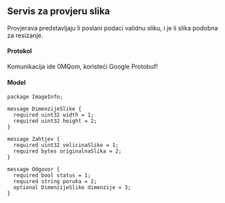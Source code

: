 Servis za provjeru slika
------------------------

Provjerava predstavljaju li poslani podaci validnu sliku, i je li slika podobna
za resizanje.

#### Protokol ####

Komunikacija ide 0MQom, koristeći Google Protobuf!

#### Model #####

```
package ImageInfo;

message DimenzijeSlike {
  required uint32 width = 1;
  required uint32 height = 2;
}

message Zahtjev {
  required uint32 velicinaSlike = 1;
  required bytes originalnaSlika = 2;
}

message Odgovor {
  required bool status = 1;
  required string poruka = 2;
  optional DimenzijeSlike dimenzije = 3;
}
```
